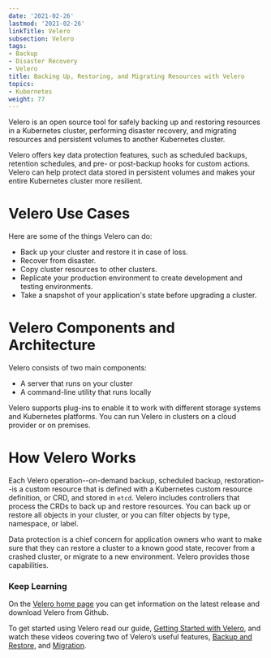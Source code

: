 ```yaml
---
date: '2021-02-26'
lastmod: '2021-02-26'
linkTitle: Velero
subsection: Velero
tags:
- Backup
- Disaster Recovery
- Velero
title: Backing Up, Restoring, and Migrating Resources with Velero
topics:
- Kubernetes
weight: 77
---
```


Velero is an open source tool for safely backing up and restoring resources in a Kubernetes cluster, performing disaster recovery, and migrating resources and persistent volumes to another Kubernetes cluster.

Velero offers key data protection features, such as scheduled backups, retention schedules, and pre- or post-backup hooks for custom actions. Velero can help protect data stored in persistent volumes and makes your entire Kubernetes cluster more resilient. 

# Velero Use Cases

Here are some of the things Velero can do:

* Back up your cluster and restore it in case of loss.
* Recover from disaster.
* Copy cluster resources to other clusters.
* Replicate your production environment to create development and testing environments.
* Take a snapshot of your application's state before upgrading a cluster.

# Velero Components and Architecture

Velero consists of two main components:

* A server that runs on your cluster
* A command-line utility that runs locally

Velero supports plug-ins to enable it to work with different storage systems and Kubernetes platforms. You can run Velero in clusters on a cloud provider or on premises.

# How Velero Works

Each Velero operation--on-demand backup, scheduled backup, restoration--is a custom resource that is defined with a Kubernetes custom resource definition, or CRD, and stored in `etcd`. Velero includes controllers that process the CRDs to back up and restore resources. You can back up or restore all objects in your cluster, or you can filter objects by type, namespace, or label.

Data protection is a chief concern for application owners who want to make sure that they can restore a cluster to a known good state, recover from a crashed cluster, or migrate to a new environment. Velero provides those capabilities.

### Keep Learning

On the [Velero home page](https://velero.io/) you can get information on the latest release and download Velero from Github. 

To get started using Velero read our guide, [Getting Started with Velero](/guides/kubernetes/velero-gs), and watch these videos covering two of Velero’s useful features, [Backup and Restore,](https://kube.academy/lessons/backup-restore) and [Migration](https://www.youtube.com/watch?v=q2FCxheA8VI&list=PL7bmigfV0EqQRysvqvqOtRNk4L5S7uqwM&index=5&t=0s).